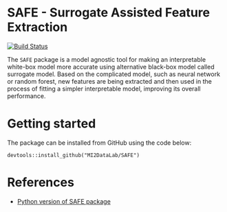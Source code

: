 # SAFE - Surrogate Assisted Feature Extraction

[![Build Status](https://travis-ci.org/MI2DataLab/SAFE.svg?branch=master)](https://travis-ci.org/MI2DataLab/SAFE)

The `SAFE` package is a model agnostic tool for making an interpretable white-box model more accurate using alternative black-box model called surrogate model. Based on the complicated model, such as neural network or random forest, new features are being extracted and then used in the process of fitting a simpler interpretable model, improving its overall performance.


# Getting started
The package can be installed from GitHub using the code below:
```
devtools::install_github("MI2DataLab/SAFE")
```

# References
* [Python version of SAFE package](https://github.com/ModelOriented/SAFE)
